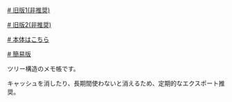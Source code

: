 [# 旧版1(非推奨)](https://uni928.github.io/TreeMemo/)

[# 旧版2(非推奨)](https://uni928.github.io/TreeMemo/index2.html)

[# 本体はこちら](https://uni928.github.io/TreeMemo/index3.html)

[# 簡易版](https://uni928.github.io/TreeMemo/index4.html)

ツリー構造のメモ帳です。

キャッシュを消したり、長期間使わないと消えるため、定期的なエクスポート推奨。
